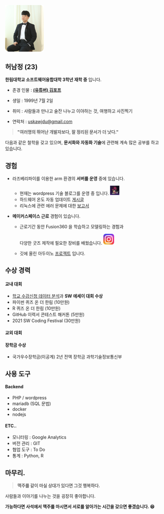 <img src = 허남정.png width=25%>

## 허남정 (23) 

**한림대학교 소프트웨어융합대학 3학년 재학 중** 입니다.

- 존경 인물 : [**(유튜버) 김포프**](https://www.youtube.com/user/KimPopeTV)

- 생일 : 1999년 7월 2일

- 취미 : 사람들과 만나고 술잔 나누고 이야하는 것, 여행하고 사진찍기

- 연락처 : uskawjdu@gmail.com

     

> **"여러명의 뛰어난 개발자보다, 잘 정리된 문서가 더 낫다."**  

다음과 같은 철학을 갖고 있으며, **문서화와 자동화 기술**에 관련해 계속 많은 공부를 하고 있습니다.  



## 경험

- 라즈베리파이를 이용한 arm 환경의 **서버를 운영** 중에 있습니다. 

  - 현재는 wordpress 기술 블로그를 운영 중 입니다. <a taget="_blank" href="http://uskawjdu.iptime.org/"><img src="일러스트.png" alt="일러스트" width=30 height=30 /></a>
  - 하드웨어 온도 자동 업데이트 [게시글](http://uskawjdu.iptime.org/2021/10/24/%EB%9D%BC%EC%A6%88%EB%B2%A0%EB%A6%AC%ED%8C%8C%EC%9D%B44-%EC%98%A8%EB%8F%84/)
  - 리눅스에 관련 에러 문제에 대한 <a href="http://uskawjdu.iptime.org/category/%EB%A6%AC%EB%88%85%EC%8A%A4-%EA%B4%80%EB%A0%A8-%EA%B8%B0%EB%A1%9D/">보고서</a>

  

- **메이커스페이스 근로** 경험이 있습니다.  

  - 근로기간 동안 Fusion360 을 학습하고 모델링하는 경험과 

    다양한 굿즈 제작에 필요한 장비를 배웠습니다. <a href="https://www.instagram.com/namjeong.h/"><img src="./인스타그램 이모티콘.png" alt=인스타그램 width=35 height=35></a>

  - 깃에 올린 아두이노 <a href="https://github.com/CherryPichu/Arduino_Table_Clock">프로젝트</a> 입니다.

  
## 수상 경력
#### 교내 대회
 - <a href="https://github.com/CherryPichu/hallym_crawling" target="_blank" title="git저장소">학교 수강신청 데이터 분석</a>과 **SW 에세이 대회 수상**
 - 파이썬 퀴즈 온 더 한림 (10만원)
 - R 퀴즈 온 더 한림 (10만원)
 - GitHub 이력서 콘테스트 해커톤 (5만원)
 - 2021 SW Coding Festival (30만원)
  
#### 교외 대회

#### 장학금 수상
 -  국가우수장학금(이공계) 2년 전액 장학금 과학기술정보통신부

## 사용 도구

#### Backend

- PHP / wordpress
- mariadb (SQL 문법)
- docker
- nodejs

#### ETC..

- 모니터링 : Google Analytics
- 버전 관리 : GIT
- 협업 도구 : To Do 
- 통계 : Python, R



## 마무리.

> **맥주를 같이 마실 상대가 있다면 그것 행복하다.**

사람들과 이야기를 나누는 것을 굉장히 좋아합니다.  

**가능하다면 사석에서 맥주를 마시면서 서로를 알아가는 시간을 갖으면 좋겠습니다.  :laughing:**



